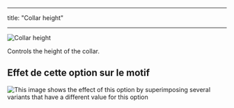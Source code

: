 - - -
title: "Collar height"
- - -

![Collar height](collarheight.svg)

Controls the height of the collar.

## Effet de cette option sur le motif

![This image shows the effect of this option by superimposing several variants that have a different value for this option](carlton_collarheight_sample.svg "Effect of this option on the pattern")
